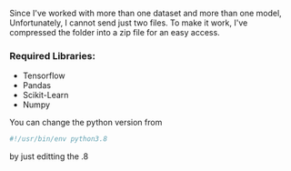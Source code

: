 
Since I've worked with more than one dataset and more than one model,
Unfortunately, I cannot send just two files. To make it work, I've compressed
the folder into a zip file for an easy access.

### Required Libraries:
- Tensorflow
- Pandas
- Scikit-Learn
- Numpy

You can change the python version from

```bash
#!/usr/bin/env python3.8
```

by just editting the .8
